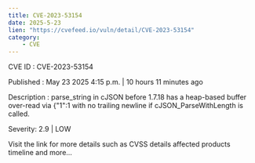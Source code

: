```yaml
---
title: CVE-2023-53154
date: 2025-5-23
lien: "https://cvefeed.io/vuln/detail/CVE-2023-53154"
category:
    - CVE
---
```


CVE ID : CVE-2023-53154

Published :  May 23
2025
4:15 p.m. | 10 hours
11 minutes ago

Description : parse_string in cJSON before 1.7.18 has a heap-based buffer over-read via {"1":1
with no trailing newline if cJSON_ParseWithLength is called.

Severity: 2.9 | LOW

Visit the link for more details
such as CVSS details
affected products
timeline
and more...
